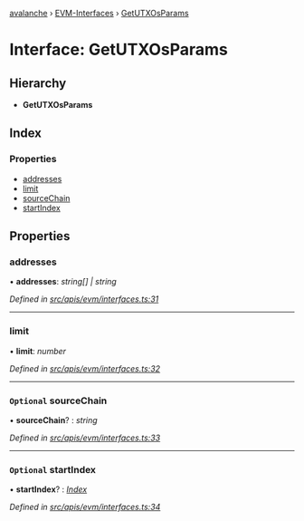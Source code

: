 [avalanche](../README.md) › [EVM-Interfaces](../modules/evm_interfaces.md) › [GetUTXOsParams](evm_interfaces.getutxosparams.md)

# Interface: GetUTXOsParams

## Hierarchy

* **GetUTXOsParams**

## Index

### Properties

* [addresses](evm_interfaces.getutxosparams.md#addresses)
* [limit](evm_interfaces.getutxosparams.md#limit)
* [sourceChain](evm_interfaces.getutxosparams.md#optional-sourcechain)
* [startIndex](evm_interfaces.getutxosparams.md#optional-startindex)

## Properties

###  addresses

• **addresses**: *string[] | string*

*Defined in [src/apis/evm/interfaces.ts:31](https://github.com/ava-labs/avalanchejs/blob/62a14d4/src/apis/evm/interfaces.ts#L31)*

___

###  limit

• **limit**: *number*

*Defined in [src/apis/evm/interfaces.ts:32](https://github.com/ava-labs/avalanchejs/blob/62a14d4/src/apis/evm/interfaces.ts#L32)*

___

### `Optional` sourceChain

• **sourceChain**? : *string*

*Defined in [src/apis/evm/interfaces.ts:33](https://github.com/ava-labs/avalanchejs/blob/62a14d4/src/apis/evm/interfaces.ts#L33)*

___

### `Optional` startIndex

• **startIndex**? : *[Index](common_interfaces.index.md)*

*Defined in [src/apis/evm/interfaces.ts:34](https://github.com/ava-labs/avalanchejs/blob/62a14d4/src/apis/evm/interfaces.ts#L34)*
